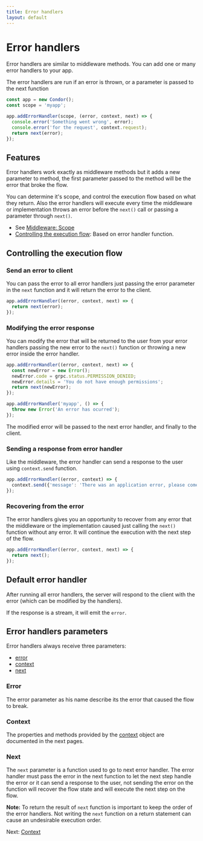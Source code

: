 ```yaml
---
title: Error handlers
layout: default
---
```


# Error handlers

Error handlers are similar to middleware methods. You can add one or many error handlers to your 
app. 

The error handlers are run if an error is thrown, or a parameter is passed to the next function

```js
const app = new Condor();
const scope = 'myapp';

app.addErrorHandler(scope, (error, context, next) => {
  console.error('Something went wrong', error);
  console.error('for the request', context.request);
  return next(error);
});
```

## Features

Error handlers work exactly as middleware methods but it adds a new parameter to method, the first 
parameter passed to the method will be the error that broke the flow.

You can determine it's scope, and control the execution flow based on what they return. Also the 
error handlers will execute every time the middleware or implementation throws an error before 
the `next()` call or passing a parameter through `next()`.

- See [Middleware: Scope](middleware#scope)
- [Controlling the execution flow](#controlling-the-execution-flow): Based on error handler function.

## Controlling the execution flow

### Send an error to client

You can pass the error to all error handlers just passing the error parameter in the 
`next` function and it will return the error to the client.

```js
app.addErrorHandler((error, context, next) => {
  return next(error);
});
```

### Modifying the error response

You can modify the error that will be returned to the user from your error handlers passing the 
new error to the `next()` function or throwing a new error inside the error handler.

```js
app.addErrorHandler((error, context, next) => {
  const newError = new Error();
  newError.code = grpc.status.PERMISSION_DENIED;
  newError.details = 'You do not have enough permissions';
  return next(newError);
});

app.addErrorHandler('myapp', () => {
  throw new Error('An error has ocurred');
});
```

The modified error will be passed to the next error handler, and finally to the client.

### Sending a response from error handler

Like the middleware, the error handler can send a response to the user using `context.send` 
function.
 
```js
app.addErrorHandler((error, context) => {
  context.send({'message': 'There was an application error, please come back later'});
});
```

### Recovering from the error

The error handlers gives you an opportunity to recover from any error that the middleware or the 
implementation caused just calling the `next()` function without any error. It will continue the
execution with the next step of the flow.

```js
app.addErrorHandler((error, context, next) => {
  return next();
});
```

## Default error handler

After running all error handlers, the server will respond to the client with the error 
(which can be modified by the handlers).

If the response is a stream, it will emit the `error`.

## Error handlers parameters

Error handlers always receive three parameters:

- [error](#error)
- [context](#context)
- [next](#next)

### Error

The error parameter as his name describe its the error that caused the flow to break.

### Context 

The properties and methods provided by the [context](context) object are documented in the next pages.

### Next

The `next` parameter is a function used to go to next error handler. The error handler must pass
the error in the next function to let the next step handle the error or it can send a
response to the user, not sending the error on the function will recover the flow state and will
execute the next step on the flow.

**Note:** To return the result of `next` function is important to keep the order of the error handlers.
Not writing the `next` function on a return statement can cause an undesirable execution order. 

Next: [Context](context)

